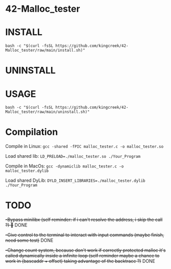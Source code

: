 # 42-Malloc_tester

# INSTALL
`bash -c "$(curl -fsSL https://github.com/kingcreek/42-Malloc_tester/raw/main/install.sh)"`

# UNINSTALL

# USAGE
`bash -c "$(curl -fsSL https://github.com/kingcreek/42-Malloc_tester/raw/main/uninstall.sh)"`

# Compilation

Compile in Linux:
`gcc -shared -fPIC malloc_tester.c -o malloc_tester.so`

Load shared lib:
`LD_PRELOAD=./malloc_tester.so ./Your_Program`



Compile in MacOs:
`gcc -dynamiclib malloc_tester.c -o malloc_tester.dylib`

Load shared DyLib:
`DYLD_INSERT_LIBRARIES=./malloc_tester.dylib ./Your_Program`


# TODO
~~-Bypass minilibx (self reminder: if i can't resolve the address, i skip the call ?) 🤬~~ DONE

~~-Give control to the terminal to interact with input commands (maybe finish, need some test)~~ DONE

~~-Change count system, because don't work if correctly protected malloc it's called dynamically inside a infinite loop (self reminder maybe a chance to work in (baseaddr + offset) taking advantage of the backtrace ?)~~ DONE